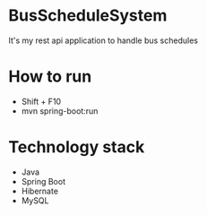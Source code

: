 # BusScheduleSystem
It's my rest api application to handle bus schedules
# How to run
- Shift + F10
- mvn spring-boot:run
# Technology stack
- Java
- Spring Boot
- Hibernate
- MySQL
